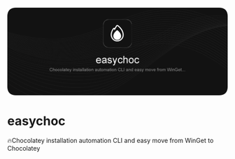 ![easychoc](https://raw.githubusercontent.com/binary-blazer/repo-svgs/main/out/easychoc/image.svg)





















# easychoc
🔥Chocolatey installation automation CLI and easy move from WinGet to Chocolatey
